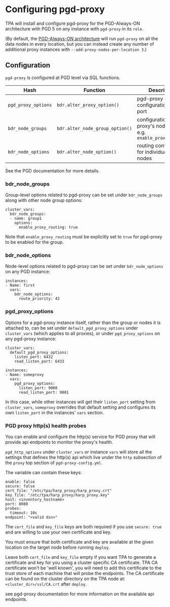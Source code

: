 # Configuring pgd-proxy

TPA will install and configure pgd-proxy for the PGD-Always-ON
architecture with PGD 5 on any instance with `pgd-proxy` in its `role`.

(By default, the [PGD-Always-ON architecture](architecture-PGD-Always-ON.md)
will run `pgd-proxy` on all the data nodes in every location, but you
can instead create any number of additional proxy instances with
`--add-proxy-nodes-per-location 3`.)

## Configuration

`pgd-proxy` is configured at PGD level via SQL functions.

Hash | Function | Description
---- | ---- | ----
`pgd_proxy_options` | `bdr.alter_proxy_option()` | pgd-proxy configuration, e.g. port
`bdr_node_groups` | `bdr.alter_node_group_option()` | configuration for the proxy's node group, e.g. `enable_proxy_routing`
`bdr_node_options` | `bdr.alter_node_option()` | routing configuration for individual PGD nodes

See the PGD documentation for more details.

### bdr_node_groups

Group-level options related to pgd-proxy can be set under
`bdr_node_groups` along with other node group options:

```
cluster_vars:
  bdr_node_groups:
  - name: group1
    options:
      enable_proxy_routing: true
```

Note that `enable_proxy_routing` must be explicitly set to `true` for pgd-proxy to be enabled for the group.

### bdr_node_options

Node-level options related to pgd-proxy can be set under
`bdr_node_options` on any PGD instance:

```
instances:
- Name: first
  vars:
    bdr_node_options:
      route_priority: 42
```

### pgd_proxy_options

Options for a pgd-proxy instance itself, rather than the group or nodes
it is attached to, can be set under `default_pgd_proxy_options` under
`cluster_vars` (which applies to all proxies), or under
`pgd_proxy_options` on any pgd-proxy instance:

```
cluster_vars:
  default_pgd_proxy_options:
    listen_port: 6432
    read_listen_port: 6433

instances:
- Name: someproxy
  vars:
    pgd_proxy_options:
      listen_port: 9000
      read_listen_port: 9001
```

In this case, while other instances will get their `listen_port` setting from
`cluster_vars`, `someproxy` overrides that default setting and configures its 
own `listen_port` in the instances' `vars` section.

### PGD proxy http(s) health probes

You can enable and configure the http(s) service for PGD proxy that will
provide api endpoints to monitor the proxy's health.

`pgd_http_options` under `cluster_vars` or instance `vars` will store
all the settings that defines the http(s) api which live under the `http`
subsection of the `proxy` top section of `pgd-proxy-config.yml`.

The variable can contain these keys:
```
enable: false
secure: false
cert_file: "/etc/tpa/harp_proxy/harp_proxy.crt"
key_file: "/etc/tpa/harp_proxy/harp_proxy.key"
host: <inventory_hostname>
port: 8080
probes:
  timeout: 10s
endpoint: "<valid dsn>"
```

The `cert_file` and `key_file` keys are both required if you use `secure: true`
and are willing to use your own certificate and key.

You must ensure that both certificate and key are available at the given
location on the target node before running `deploy`.

Leave both `cert_file` and `key_file` empty if you want TPA to generate a
certificate and key for you using a cluster specific CA certificate.
TPA CA certificate won't be 'well known', you will need to add this certificate
to the trust store of each machine that will probe the endpoints.
The CA certificate can be found on the cluster directory on the TPA node at:
`<cluster_dir>/ssl/CA.crt` after `deploy`.

see pgd-proxy documentation for more information on the available api endpoints.
